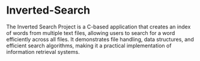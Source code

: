 # Inverted-Search
The Inverted Search Project is a C-based application that creates an index of words from multiple text files, allowing users to search for a word efficiently across all files. It demonstrates file handling, data structures, and efficient search algorithms, making it a practical implementation of information retrieval systems.
